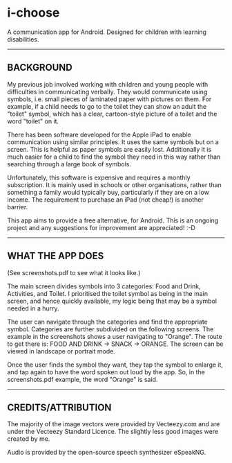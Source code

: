 # i-choose
A communication app for Android. Designed for children with learning disabilities.

------------------------------------------------------------------------------------------
BACKGROUND
------------------------------------------------------------------------------------------

My previous job involved working with children and young people with difficulties in communicating verbally. They would communicate using symbols, i.e. small pieces of laminated paper with pictures on them. For example, if a child needs to go to the toilet they can show an adult the "toilet" symbol, which has a clear, cartoon-style picture of a toilet and the word "toilet" on it.

There has been software developed for the Apple iPad to enable communication using similar principles. It uses the same symbols but on a screen. This is helpful as paper symbols are easily lost. Additionally it is much easier for a child to find the symbol they need in this way rather than searching through a large book of symbols.

Unfortunately, this software is expensive and requires a monthly subscription. It is mainly used in schools or other organisations, rather than something a family would typically buy, particularly if they are on a low income. The requirement to purchase an iPad (not cheap!) is another barrier.

This app aims to provide a free alternative, for Android. This is an ongoing project and any suggestions for improvement are appreciated! :-D

-----------------------------------------------------------------------------------------
WHAT THE APP DOES
-----------------------------------------------------------------------------------------

(See screenshots.pdf to see what it looks like.)

The main screen divides symbols into 3 categories: Food and Drink, Activities, and Toilet. I prioritised the toilet symbol as being in the main screen, and hence quickly available, my logic being that may be a symbol needed in a hurry. 

The user can navigate through the categories and find the appropriate symbol. Categories are further subdivided on the following screens. The example in the  screenshots shows a user navigating to "Orange". The route to get there is: FOOD AND DRINK -> SNACK -> ORANGE. The screen can be viewed in landscape or portrait mode. 

Once the user finds the symbol they want, they tap the symbol to enlarge it, and tap again to have the word spoken out loud by the app. So, in the screenshots.pdf example, the word "Orange" is said. 

----------------------------------------------------------------------------------------
CREDITS/ATTRIBUTION
----------------------------------------------------------------------------------------

The majority of the image vectors were provided by Vecteezy.com and are under the Vecteezy Standard Licence. The slightly less good images were created by me.

Audio is provided by the open-source speech synthesizer eSpeakNG.





